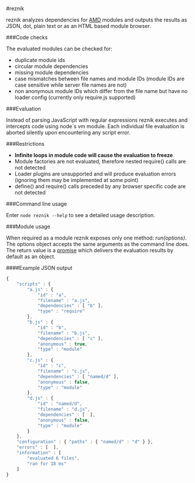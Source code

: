 #reznik

reznik analyzes dependencies for [AMD](https://github.com/amdjs/amdjs-api/wiki/AMD) modules and outputs the results
as JSON, dot, plain text or as an HTML based module browser.

###Code checks

The evaluated modules can be checked for:

- duplicate module ids
- circular module dependencies
- missing module dependencies
- case mismatches between file names and module IDs (module IDs are case sensitive while server file names are not)
- non anonymous module IDs which differ from the file name but have no loader config (currently only require.js supported)

###Evaluation

Instead of parsing JavaScript with regular expressions reznik executes and intercepts code using node´s vm module.
Each individual file evaluation is aborted silently upon encountering any script error.

###Restrictions

- **Infinite loops in module code will cause the evaluation to freeze**
- Module factories are not evaluated, therefore nested require() calls are not detected
- Loader plugins are unsupported and will produce evaluation errors (ignoring them may be implemented at some point)
- define() and require() calls preceded by any browser specific code are not detected

###Command line usage

Enter ```node reznik --help``` to see a detailed usage description.

###Module usage

When required as a module reznik exposes only one method: *run(options)*.
The options object accepts the same arguments as the command line does.
The return value is a [promise](http://wiki.commonjs.org/wiki/Promises/A)
which delivers the evaluation results by default as an object.

####Example JSON output

```javascript
{
    "scripts" : {
        "a.js" : {
            "id" : "a",
            "filename" : "a.js",
            "dependencies" : [ "b" ],
            "type" : "require"
        },
        "b.js" : {
            "id" : "b",
            "filename" : "b.js",
            "dependencies" : [ "c" ],
            "anonymous" : true,
            "type" : "module"
        },
        "c.js" : {
            "id" : "c",
            "filename" : "c.js",
            "dependencies" : [ "named/d" ],
            "anonymous" : false,
            "type" : "module"
        },
        "d.js" : {
            "id" : "named/d",
            "filename" : "d.js",
            "dependencies" : [  ],
            "anonymous" : false,
            "type" : "module"
        }
    },
    "configuration" : { "paths" : { "named/d" : "d" } },
    "errors" : [  ],
    "information" : [
        "evaluated 6 files",
        "ran for 18 ms"
    ]
}
```